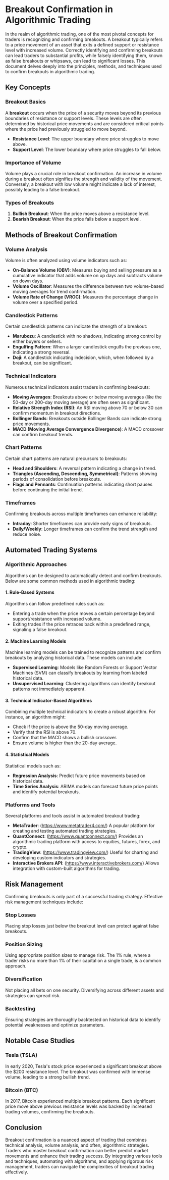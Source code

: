 # Breakout Confirmation in Algorithmic Trading

In the realm of algorithmic trading, one of the most pivotal concepts for traders is recognizing and confirming breakouts. A breakout typically refers to a price movement of an asset that exits a defined support or resistance level with increased volume. Correctly identifying and confirming breakouts can lead traders to substantial profits, while falsely identifying them, known as false breakouts or whipsaws, can lead to significant losses. This document delves deeply into the principles, methods, and techniques used to confirm breakouts in algorithmic trading.

## Key Concepts

### Breakout Basics

A **breakout** occurs when the price of a security moves beyond its previous boundaries of resistance or support levels. These levels are often determined by historical price movements and are considered critical points where the price had previously struggled to move beyond.

- **Resistance Level**: The upper boundary where price struggles to move above.
- **Support Level**: The lower boundary where price struggles to fall below.

### Importance of Volume

Volume plays a crucial role in breakout confirmation. An increase in volume during a breakout often signifies the strength and validity of the movement. Conversely, a breakout with low volume might indicate a lack of interest, possibly leading to a false breakout.

### Types of Breakouts

1. **Bullish Breakout**: When the price moves above a resistance level.
2. **Bearish Breakout**: When the price falls below a support level.

## Methods of Breakout Confirmation

### Volume Analysis

Volume is often analyzed using volume indicators such as:

- **On-Balance Volume (OBV)**: Measures buying and selling pressure as a cumulative indicator that adds volume on up days and subtracts volume on down days.
- **Volume Oscillator**: Measures the difference between two volume-based moving averages for trend confirmation.
- **Volume Rate of Change (VROC)**: Measures the percentage change in volume over a specified period.

### Candlestick Patterns

Certain candlestick patterns can indicate the strength of a breakout:

- **Marubozu**: A candlestick with no shadows, indicating strong control by either buyers or sellers.
- **Engulfing Pattern**: When a larger candlestick engulfs the previous one, indicating a strong reversal.
- **Doji**: A candlestick indicating indecision, which, when followed by a breakout, can be significant.

### Technical Indicators

Numerous technical indicators assist traders in confirming breakouts:

- **Moving Averages**: Breakouts above or below moving averages (like the 50-day or 200-day moving average) are often seen as significant.
- **Relative Strength Index (RSI)**: An RSI moving above 70 or below 30 can confirm momentum in breakout directions.
- **Bollinger Bands**: Breakouts outside Bollinger Bands can indicate strong price movements.
- **MACD (Moving Average Convergence Divergence)**: A MACD crossover can confirm breakout trends.

### Chart Patterns

Certain chart patterns are natural precursors to breakouts:

- **Head and Shoulders**: A reversal pattern indicating a change in trend.
- **Triangles (Ascending, Descending, Symmetrical)**: Patterns showing periods of consolidation before breakouts.
- **Flags and Pennants**: Continuation patterns indicating short pauses before continuing the initial trend.

### Timeframes

Confirming breakouts across multiple timeframes can enhance reliability:

- **Intraday**: Shorter timeframes can provide early signs of breakouts.
- **Daily/Weekly**: Longer timeframes can confirm the trend strength and reduce noise.

## Automated Trading Systems

### Algorithmic Approaches

Algorithms can be designed to automatically detect and confirm breakouts. Below are some common methods used in algorithmic trading:

#### 1. Rule-Based Systems

Algorithms can follow predefined rules such as:
- Entering a trade when the price moves a certain percentage beyond support/resistance with increased volume.
- Exiting trades if the price retraces back within a predefined range, signaling a false breakout.

#### 2. Machine Learning Models

Machine learning models can be trained to recognize patterns and confirm breakouts by analyzing historical data. These models can include:
- **Supervised Learning**: Models like Random Forests or Support Vector Machines (SVM) can classify breakouts by learning from labeled historical data.
- **Unsupervised Learning**: Clustering algorithms can identify breakout patterns not immediately apparent.

#### 3. Technical Indicator-Based Algorithms

Combining multiple technical indicators to create a robust algorithm. For instance, an algorithm might:

- Check if the price is above the 50-day moving average.
- Verify that the RSI is above 70.
- Confirm that the MACD shows a bullish crossover.
- Ensure volume is higher than the 20-day average.

#### 4. Statistical Models

Statistical models such as:

- **Regression Analysis**: Predict future price movements based on historical data.
- **Time Series Analysis**: ARIMA models can forecast future price points and identify potential breakouts.

### Platforms and Tools

Several platforms and tools assist in automated breakout trading:

- **MetaTrader**: (https://www.metatrader4.com/) A popular platform for creating and testing automated trading strategies.
- **QuantConnect**: (https://www.quantconnect.com/) Provides an algorithmic trading platform with access to equities, futures, forex, and crypto.
- **TradingView**: (https://www.tradingview.com/) Useful for charting and developing custom indicators and strategies.
- **Interactive Brokers API**: (https://www.interactivebrokers.com/) Allows integration with custom-built algorithms for trading.

## Risk Management

Confirming breakouts is only part of a successful trading strategy. Effective risk management techniques include:

### Stop Losses

Placing stop losses just below the breakout level can protect against false breakouts.

### Position Sizing

Using appropriate position sizes to manage risk. The 1% rule, where a trader risks no more than 1% of their capital on a single trade, is a common approach.

### Diversification

Not placing all bets on one security. Diversifying across different assets and strategies can spread risk.

### Backtesting

Ensuring strategies are thoroughly backtested on historical data to identify potential weaknesses and optimize parameters.

## Notable Case Studies

### Tesla (TSLA)

In early 2020, Tesla's stock price experienced a significant breakout above the $200 resistance level. The breakout was confirmed with immense volume, leading to a strong bullish trend.

### Bitcoin (BTC)

In 2017, Bitcoin experienced multiple breakout patterns. Each significant price move above previous resistance levels was backed by increased trading volumes, confirming the breakouts.

## Conclusion

Breakout confirmation is a nuanced aspect of trading that combines technical analysis, volume analysis, and often, algorithmic strategies. Traders who master breakout confirmation can better predict market movements and enhance their trading success. By integrating various tools and techniques, automating with algorithms, and applying rigorous risk management, traders can navigate the complexities of breakout trading effectively.
